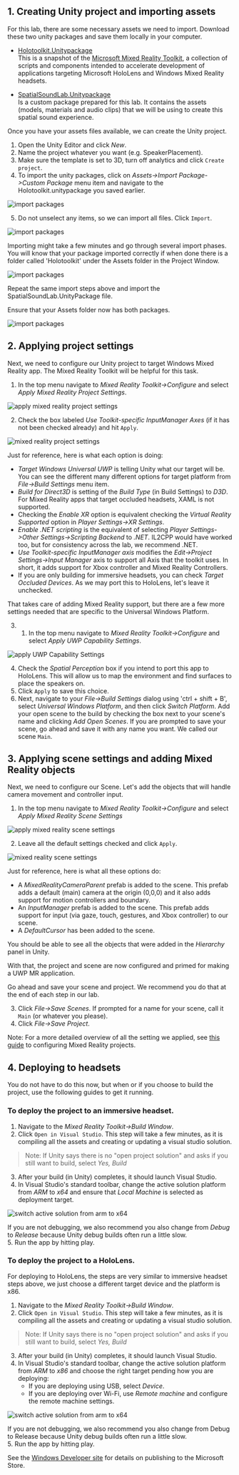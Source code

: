 <!-- ## Exporting a Windows Mixed Reality UWP App from Unity --> 

## 1. Creating Unity project and importing assets

For this lab, there are some necessary assets we need to import. Download these two unity packages and save them locally in your computer.  

* [Holotoolkit.Unitypackage](https://github.com/Microsoft/InsiderDevTour18-Labs/blob/master/MR/Holotoolkit.unitypackage)  
This is a snapshot of the [Microsoft Mixed Reality Toolkit](https://github.com/Microsoft/MixedRealityToolkit-Unity/), a collection of scripts and components intended to accelerate development of applications targeting Microsoft HoloLens and Windows Mixed Reality headsets.  
    
* [SpatialSoundLab.Unitypackage](https://github.com/Microsoft/InsiderDevTour18-Labs/blob/master/MR/SpatialSoundLab.unitypackage)   
Is a custom package prepared for this lab. It contains the assets (models, materials and audio clips) that we will be using to create this spatial sound experience.

Once you have your assets files available, we can create the Unity project.  

1. Open the Unity Editor and click *New*. 
2. Name the project whatever you want (e.g. SpeakerPlacement).     
3. Make sure the template is set to 3D, turn off analytics and click `Create project`.    
4. To import the unity packages, click on *Assets->Import Package->Custom Package* menu item and navigate to the Holotoolkit.unitypackage you saved earlier.  

![import packages](../media/ImportCustomPackage.png)

5. Do not unselect any items, so we can import all files. Click `Import`.   

![import packages](../media/ImportPackage_HoloToolkit.png)

Importing might take a few minutes and go through several import phases.  
You will know that your package imported correctly if when done there is a folder called 'Holotoolkit' under the Assets folder in the Project Window. 
 
![import packages](../media/Assets_Holotoolkit_Imported.png)

Repeat the same import steps above and import the SpatialSoundLab.UnityPackage file.
 
Ensure that your Assets folder now has both packages. 

![import packages](../media/Assets_All_Imported.png)


## 2. Applying project settings 

Next, we need to configure our Unity project to target Windows Mixed Reality app. The Mixed Reality Toolkit will be helpful for this task. 

1. In the top menu navigate to *Mixed Reality Toolkit->Configure* and select *Apply Mixed Reality Project Settings*. 

![apply mixed reality project settings](../media/ApplyProjectSettingsMenuItem.png)

2. Check the box labeled *Use Toolkit-specific InputManager Axes* (if it has not been checked already) and hit `Apply`.

![mixed reality project settings](../media/ApplyProjectSettingsDialog.png)

Just for reference, here is what each option is doing:

- *Target Windows Universal UWP* is telling Unity what our target will be. You can see the different many different options for target platform from *File->Build Settings* menu item.  
- *Build for Direct3D* is setting of the *Build Type* (in Build Settings) to *D3D*. For Mixed Reality apps that target occluded headsets, XAML is not supported. 
- Checking the *Enable XR* option is equivalent checking the *Virtual Reality Supported* option in *Player Settings->XR Settings*. 
- *Enable .NET scripting* is the equivalent of selecting *Player Settings->Other Settings->Scripting Backend* to *.NET*. 
IL2CPP would have worked too, but for consistency across the lab, we recommend .NET.  
- *Use Toolkit-specific InputManager axis* modifies the *Edit->Project Settings->Input Manager* axis to support all Axis that the toolkit uses.  In short, it adds support for Xbox controller and Mixed Reality Controllers. 
- If you are only building for immersive headsets, you can check *Target Occluded Devices*. As we may port this to HoloLens, let's leave it unchecked. 

That takes care of adding Mixed Reality support, but there are a few more settings needed that are specific to the Universal Windows Platform. 

3. 1. In the top menu navigate to *Mixed Reality Toolkit->Configure* and select *Apply UWP Capability Settings*.

![apply UWP Capability Settings](../media/ApplyUWPCapabilitySettingsMenuItem.png)

4. Check the *Spatial Perception* box if you intend to port this app to HoloLens. This will allow us to map the environment and find surfaces to place the speakers on.  
5. Click `Apply` to save this choice. 
6. Next, navigate to your *File->Build Settings* dialog using 'ctrl + shift + B', select *Universal Windows Platform*, and then click *Switch Platform*. Add your open scene to the build by checking the box next to your scene's name and clicking *Add Open Scenes*. If you are prompted to save your scene, go ahead and save it with any name you want. We called our scene `Main`. 

## 3. Applying scene settings and adding Mixed Reality objects 
Next, we need to configure our Scene. Let's add the objects that will handle camera movement and controller input. 

1. In the top menu navigate to *Mixed Reality Toolkit->Configure* and select *Apply Mixed Reality Scene Settings*

![apply mixed reality scene settings](../media/ApplyMixedRealitySettingsMenuItem.png)

2. Leave all the default settings checked and click `Apply`. 

![mixed reality scene settings](../media/ApplyMixedRealitySettingsDialog.png)

Just for reference, here is what all these options do: 
- A *MixedRealityCameraParent* prefab is added to the scene. This prefab adds a default (main) camera at the origin (0,0,0) and it also adds support for motion controllers and boundary. 
- An *InputManager* prefab is added to the scene. This prefab adds support for input (via gaze, touch, gestures, and Xbox controller) to our scene. 
- A *DefaultCursor* has been added to the scene.   

You should be able to see all the objects that were added in the *Hierarchy* panel in Unity. 

With that, the project and scene are now configured and primed for making a UWP MR application. 

Go ahead and save your scene and project. We recommend you do that at the end of each step in our lab.  

3. Click *File->Save Scenes*. If prompted for a name for your scene, call it `Main` (or whatever you please).
4. Click *File->Save Project*.  

Note: For a more detailed overview of all the setting we applied, see [this guide](https://docs.microsoft.com/en-us/windows/mixed-reality/unity-development-overview#configuring-a-new-unity-project-for-windows-mixed-reality) to configuring Mixed Reality projects. 


## 4. Deploying to headsets
You do not have to do this now, but when or if you choose to build the project, use the following guides to get it running.

### To deploy the project to an immersive headset.
1. Navigate to the *Mixed Reality Toolkit->Build Window*.   
2. Click `Open in Visual Studio`. This step will take a few minutes, as it is compiling all the assets and creating or updating a visual studio solution. 

> Note: If Unity says there is no "open project solution" and asks if you still want to build, select *Yes, Build*  

3. After your build (in Unity) completes, it should launch Visual Studio.  
4. In Visual Studio's standard toolbar, change the active solution platform from *ARM* to *x64* and ensure that *Local Machine* is selected as deployment target.

![switch active solution from arm to x64](../media/DeploymentX64Immersive.png)

If you are not debugging, we also recommend you also change from *Debug* to *Release* because Unity debug builds often run a little slow.  
5. Run the app by hitting play.


### To deploy the project to a HoloLens.
For deploying to HoloLens, the steps are very similar to immersive headset steps above, we just choose a different target device and the platform is x86. 

1. Navigate to the *Mixed Reality Toolkit->Build Window*. 
2. Click `Open in Visual Studio`. This step will take a few minutes, as it is compiling all the assets and creating or updating a visual studio solution. 

> Note: If Unity says there is no "open project solution" and asks if you still want to build, select *Yes, Build*  

3. After your build (in Unity) completes, it should launch Visual Studio.  
4. In Visual Studio's standard toolbar, change the active solution platform from *ARM* to *x86* and choose the right target pending how you are deploying:    
   - If you are deploying using USB, select *Device*. 
   - If you are deploying over Wi-Fi, use *Remote machine* and configure the remote machine settings.  

![switch active solution from arm to x64](../media/DeploymentX86Hololens.png)

If you are not debugging, we also recommend you also change from Debug to Release because Unity debug builds often run a little slow.  
5. Run the app by hitting play.

See the [Windows Developer site](https://docs.microsoft.com/en-us/windows/uwp/publish/) for details on publishing to the Microsoft Store.
